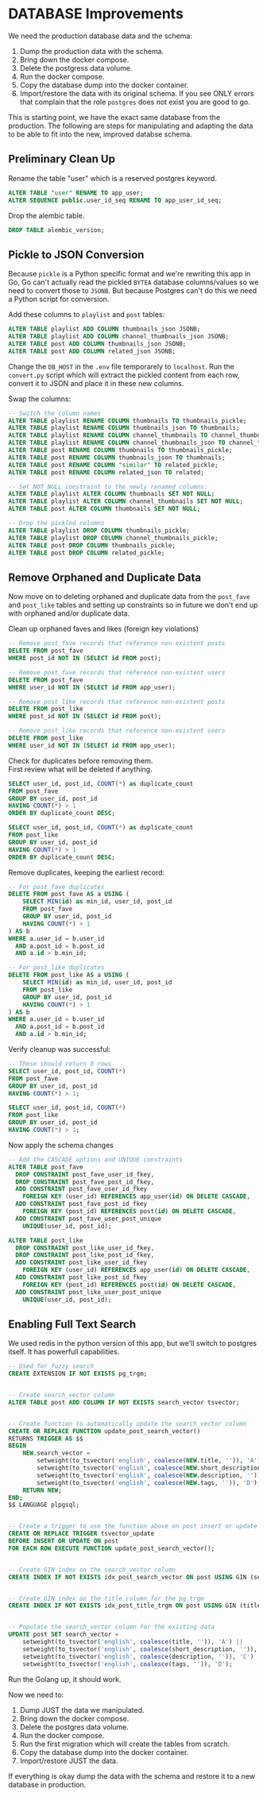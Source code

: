 # DATABASE Improvements

We need the production database data and the schema:
1. Dump the production data with the schema.
2. Bring down the docker compose.
3. Delete the postgress data volume.
4. Run the docker compose.
5. Copy the database dump into the docker container.
6. Import/restore the data with its original schema. If you see ONLY errors that complain that the role `postgres` does not exist you are good to go.


This is starting point, we have the exact same database from the production. The following are steps for manipulating and adapting the data to be able to fit into the new, improved databse schema.


## Preliminary Clean Up

Rename the table "user" which is a reserved postgres keyword.
``` sql
ALTER TABLE "user" RENAME TO app_user;
ALTER SEQUENCE public.user_id_seq RENAME TO app_user_id_seq;
```

Drop the alembic table.
``` sql
DROP TABLE alembic_version;
```


## Pickle to JSON Conversion

Because `pickle` is a Python specific format and we're rewriting this app in Go, Go can't actually read the pickled `BYTEA` database columns/values so we need to convert those to `JSONB`. But because Postgres can't do this we need a Python script for conversion.

Add these columns to `playlist` and `post` tables:
``` sql
ALTER TABLE playlist ADD COLUMN thumbnails_json JSONB;
ALTER TABLE playlist ADD COLUMN channel_thumbnails_json JSONB;
ALTER TABLE post ADD COLUMN thumbnails_json JSONB;
ALTER TABLE post ADD COLUMN related_json JSONB;
```

Change the `DB_HOST` in the `.env` file temporarely to `localhost`. Run the `convert.py` script which will extract the pickled content from each row, convert it to JSON and place it in these new columns.


Swap the columns:
``` sql
-- Switch the column names
ALTER TABLE playlist RENAME COLUMN thumbnails TO thumbnails_pickle;
ALTER TABLE playlist RENAME COLUMN thumbnails_json TO thumbnails;
ALTER TABLE playlist RENAME COLUMN channel_thumbnails TO channel_thumbnails_pickle;
ALTER TABLE playlist RENAME COLUMN channel_thumbnails_json TO channel_thumbnails;
ALTER TABLE post RENAME COLUMN thumbnails TO thumbnails_pickle;
ALTER TABLE post RENAME COLUMN thumbnails_json TO thumbnails;
ALTER TABLE post RENAME COLUMN "similar" TO related_pickle;
ALTER TABLE post RENAME COLUMN related_json TO related;

-- Set NOT NULL constraint to the newly renamed columns:
ALTER TABLE playlist ALTER COLUMN thumbnails SET NOT NULL;
ALTER TABLE playlist ALTER COLUMN channel_thumbnails SET NOT NULL;
ALTER TABLE post ALTER COLUMN thumbnails SET NOT NULL;

-- Drop the pickled columns
ALTER TABLE playlist DROP COLUMN thumbnails_pickle;
ALTER TABLE playlist DROP COLUMN channel_thumbnails_pickle;
ALTER TABLE post DROP COLUMN thumbnails_pickle;
ALTER TABLE post DROP COLUMN related_pickle;
```

## Remove Orphaned and Duplicate Data

Now move on to deleting orphaned and duplicate data from the `post_fave` and `post_like` tables and setting up constraints so in future we don't end up with orphaned and/or duplicate data.

Clean up orphaned faves and likes (foreign key violations)
``` sql
-- Remove post_fave records that reference non-existent posts
DELETE FROM post_fave 
WHERE post_id NOT IN (SELECT id FROM post);

-- Remove post_fave records that reference non-existent users
DELETE FROM post_fave 
WHERE user_id NOT IN (SELECT id FROM app_user);

-- Remove post_like records that reference non-existent posts
DELETE FROM post_like 
WHERE post_id NOT IN (SELECT id FROM post);

-- Remove post_like records that reference non-existent users
DELETE FROM post_like 
WHERE user_id NOT IN (SELECT id FROM app_user);
```

Check for duplicates before removing them.  
First review what will be deleted if anything.
``` sql
SELECT user_id, post_id, COUNT(*) as duplicate_count
FROM post_fave 
GROUP BY user_id, post_id 
HAVING COUNT(*) > 1
ORDER BY duplicate_count DESC;

SELECT user_id, post_id, COUNT(*) as duplicate_count
FROM post_like 
GROUP BY user_id, post_id 
HAVING COUNT(*) > 1
ORDER BY duplicate_count DESC;
```

Remove duplicates, keeping the earliest record:
``` sql
-- For post_fave duplicates
DELETE FROM post_fave AS a USING (
    SELECT MIN(id) as min_id, user_id, post_id
    FROM post_fave 
    GROUP BY user_id, post_id
    HAVING COUNT(*) > 1
) AS b
WHERE a.user_id = b.user_id 
  AND a.post_id = b.post_id 
  AND a.id > b.min_id;

-- For post_like duplicates
DELETE FROM post_like AS a USING (
    SELECT MIN(id) as min_id, user_id, post_id
    FROM post_like 
    GROUP BY user_id, post_id
    HAVING COUNT(*) > 1
) AS b
WHERE a.user_id = b.user_id 
  AND a.post_id = b.post_id 
  AND a.id > b.min_id;
```

Verify cleanup was successful:
``` sql
-- These should return 0 rows
SELECT user_id, post_id, COUNT(*) 
FROM post_fave 
GROUP BY user_id, post_id 
HAVING COUNT(*) > 1;

SELECT user_id, post_id, COUNT(*) 
FROM post_like 
GROUP BY user_id, post_id 
HAVING COUNT(*) > 1;
```

Now apply the schema changes
``` sql
-- Add the CASCADE options and UNIQUE constraints
ALTER TABLE post_fave 
  DROP CONSTRAINT post_fave_user_id_fkey,
  DROP CONSTRAINT post_fave_post_id_fkey,
  ADD CONSTRAINT post_fave_user_id_fkey 
    FOREIGN KEY (user_id) REFERENCES app_user(id) ON DELETE CASCADE,
  ADD CONSTRAINT post_fave_post_id_fkey 
    FOREIGN KEY (post_id) REFERENCES post(id) ON DELETE CASCADE,
  ADD CONSTRAINT post_fave_user_post_unique 
    UNIQUE(user_id, post_id);

ALTER TABLE post_like 
  DROP CONSTRAINT post_like_user_id_fkey,
  DROP CONSTRAINT post_like_post_id_fkey,
  ADD CONSTRAINT post_like_user_id_fkey 
    FOREIGN KEY (user_id) REFERENCES app_user(id) ON DELETE CASCADE,
  ADD CONSTRAINT post_like_post_id_fkey 
    FOREIGN KEY (post_id) REFERENCES post(id) ON DELETE CASCADE,
  ADD CONSTRAINT post_like_user_post_unique 
    UNIQUE(user_id, post_id);
```


## Enabling Full Text Search

We used redis in the python version of this app, but we'll switch to postgres itself. It has powerfull capabilities.


``` sql
-- Used for fuzzy search
CREATE EXTENSION IF NOT EXISTS pg_trgm;


-- Create search_vector column
ALTER TABLE post ADD COLUMN IF NOT EXISTS search_vector tsvector;


-- Create function to automatically update the search_vector column
CREATE OR REPLACE FUNCTION update_post_search_vector()
RETURNS TRIGGER AS $$
BEGIN
    NEW.search_vector =
        setweight(to_tsvector('english', coalesce(NEW.title, '')), 'A') ||
        setweight(to_tsvector('english', coalesce(NEW.short_description, '')), 'B') ||
        setweight(to_tsvector('english', coalesce(NEW.description, '')), 'C') ||
        setweight(to_tsvector('english', coalesce(NEW.tags, '')), 'D');
    RETURN NEW;
END;
$$ LANGUAGE plpgsql;


-- Create a trigger to use the function above on post insert or update
CREATE OR REPLACE TRIGGER tsvector_update
BEFORE INSERT OR UPDATE ON post
FOR EACH ROW EXECUTE FUNCTION update_post_search_vector();


-- Create GIN index on the search_vector column
CREATE INDEX IF NOT EXISTS idx_post_search_vector ON post USING GIN (search_vector);


-- Create GIN index on the title column for the pg_trgm
CREATE INDEX IF NOT EXISTS idx_post_title_trgm ON post USING GIN (title gin_trgm_ops);


-- Populate the search_vector column for the existing data
UPDATE post SET search_vector =
    setweight(to_tsvector('english', coalesce(title, '')), 'A') ||
    setweight(to_tsvector('english', coalesce(short_description, '')), 'B') ||
    setweight(to_tsvector('english', coalesce(description, '')), 'C') ||
    setweight(to_tsvector('english', coalesce(tags, '')), 'D');
```

Run the Golang up, it should work.

Now we need to:
1. Dump JUST the data we manipulated.
2. Bring down the docker compose.
3. Delete the postgres data volume.
4. Run the docker compose.
5. Run the first migration which will create the tables from scratch.
6. Copy the database dump into the docker container.
7. Import/restore JUST the data.

If everything is okay dump the data with the schema and restore it to a new database in production.
